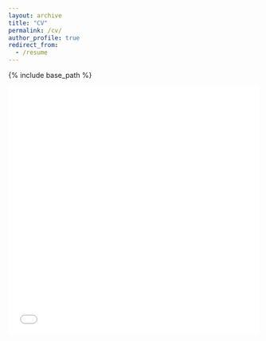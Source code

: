 ```yaml
---
layout: archive
title: "CV"
permalink: /cv/
author_profile: true
redirect_from:
  - /resume
---
```


{% include base_path %}

<iframe src="/files/Wells__William_Frederic_CV.pdf" width="100%" height="500" frameborder="no" border="0" marginwidth="0" marginheight="0"></iframe>
